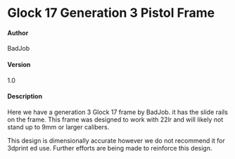 # Glock 17 Generation 3 Pistol Frame

#### Author 
BadJob

#### Version
1.0

#### Description
Here we have a generation 3 Glock 17 frame by BadJob. it has the slide rails on the frame. This frame was designed to work with 22lr and will likely not stand up to 9mm or larger calibers. 

This design is dimensionally accurate however we do not recommend it for 3dprint
ed use. Further efforts are being made to reinforce this design.
